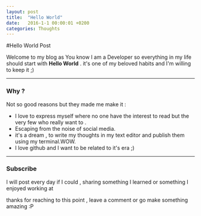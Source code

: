 ```yaml
---
layout: post
title:  "Hello World"
date:   2016-1-1 00:00:01 +0200
categories: Thoughts
---
```


#Hello World Post

Welcome to my blog as You know I am a Developer so everything in my life should start with **Hello World** . it's one of my beloved habits and I'm willing to keep it ;)

---

### Why ?
Not so good reasons but they made me make it :

* I love to express myself where no one have the interest to read but the very few who really want to .
* Escaping from the noise of social media.
* it's a dream , to write my thoughts in my text editor and publish them using my terminal.WOW.
* I love github and I want to be related to it's era ;)

---

### Subscribe
I will post every day if I could , sharing something I learned or something I enjoyed working at

thanks for reaching to this point , leave a comment or go make something amazing :P

